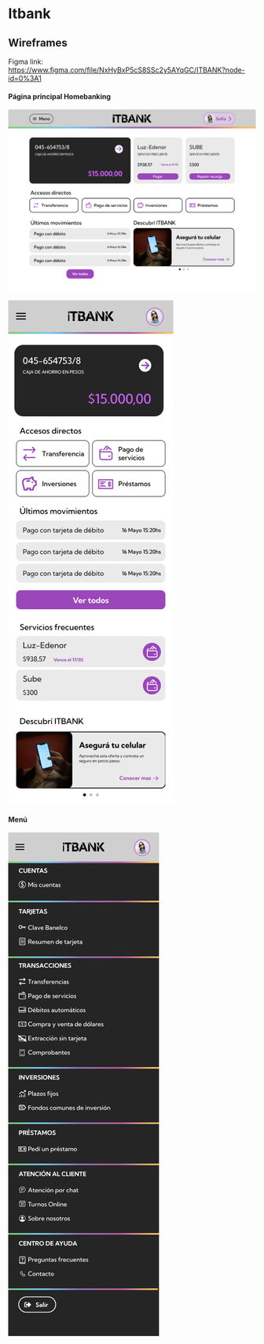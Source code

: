 # Itbank

## Wireframes

Figma link: https://www.figma.com/file/NxHyBxP5cS8SSc2y5AYqGC/ITBANK?node-id=0%3A1

#### Página principal Homebanking

![Homebanking desktop](Images/Principal-Desktop.png)

![Homebanking Mobile](Images/Principal-Mobile.png)

#### Menú

![Menú lateral](Images/Menu-Mobile.png)

